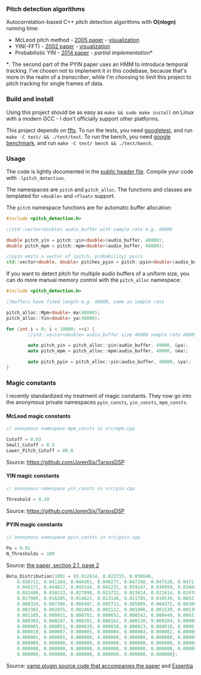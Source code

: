 ### Pitch detection algorithms

Autocorrelation-based C++ pitch detection algorithms with **O(nlogn)** running time:

* McLeod pitch method - [2005 paper](http://miracle.otago.ac.nz/tartini/papers/A_Smarter_Way_to_Find_Pitch.pdf) - [visualization](./misc/mcleod)
* YIN(-FFT) - [2002 paper](http://audition.ens.fr/adc/pdf/2002_JASA_YIN.pdf) - [visualization](./misc/yin)
* Probabilistic YIN - [2014 paper](https://www.eecs.qmul.ac.uk/~simond/pub/2014/MauchDixon-PYIN-ICASSP2014.pdf) - *partial implementation*\*

\*: The second part of the PYIN paper uses an HMM to introduce temporal tracking. I've chosen not to implement it in this codebase, because that's more in the realm of a _transcriber_, while I'm choosing to limit this project to pitch tracking for single frames of data.

### Build and install

Using this project should be as easy as `make && sudo make install` on Linux with a modern GCC - I don't officially support other platforms.

This project depends on [ffts](https://github.com/anthonix/ffts). To run the tests, you need [googletest](https://github.com/google/googletest), and run `make -C test/ && ./test/test`. To run the bench, you need [google benchmark](https://github.com/google/benchmark), and run `make -C test/ bench && ./test/bench`.

### Usage

The code is lightly documented in the [public header file](./include/pitch_detection.h). Compile your code with `-lpitch_detection`.

The namespaces are `pitch` and `pitch_alloc`. The functions and classes are templated for `<double>` and `<float>` support.

The `pitch` namespace functions are for automatic buffer allocation:

```c++
#include <pitch_detection.h>

//std::vector<double> audio_buffer with sample rate e.g. 48000

double pitch_yin = pitch::yin<double>(audio_buffer, 48000);
double pitch_mpm = pitch::mpm<double>(audio_buffer, 48000);

//pyin emits a vector of (pitch, probability) pairs
std::vector<double, double> pitches_pyin = pitch::pyin<double>(audio_buffer, 48000);
```

If you want to detect pitch for multiple audio buffers of a uniform size, you can do more manual memory control with the `pitch_alloc` namespace:

```c++
#include <pitch_detection.h>

//buffers have fixed length e.g. 48000, same as sample rate

pitch_alloc::Mpm<double> ma(48000);
pitch_alloc::Yin<double> ya(48000);

for (int i = 0; i < 10000; ++i) {
        //std::vector<double> audio_buffer size 48000 sample rate 48000

        auto pitch_yin = pitch_alloc::yin(audio_buffer, 48000, &ya);
        auto pitch_mpm = pitch_alloc::mpm(audio_buffer, 48000, &ma);

        auto pitch_pyin = pitch_alloc::yin(audio_buffer, 48000, &ya);
}
```

### Magic constants

I recently standardized my treatment of magic constants. They now go into the anonymous private namespaces `pyin_consts`, `yin_consts`, `mpm_consts`.

#### McLeod magic constants

```c++
// anonymous namespace mpm_consts in src/mpm.cpp

Cutoff = 0.93
Small_Cutoff = 0.5
Lower_Pitch_Cutoff = 80.0
```

Source: https://github.com/JorenSix/TarsosDSP

#### YIN magic constants

```c++
// anonymous namespace yin_consts in src/yin.cpp

Threshold = 0.20
```

Source: https://github.com/JorenSix/TarsosDSP

#### PYIN magic constants


```c++
// anonymous namespace pyin_consts in src/pyin.cpp

Pa = 0.01
N_Thresholds = 100
```

Source: [the paper, section 2.1, page 2](https://www.eecs.qmul.ac.uk/~simond/pub/2014/MauchDixon-PYIN-ICASSP2014.pdf)

```c++
Beta_Distribution[100] = {0.012614, 0.022715, 0.030646,
    0.036712, 0.041184, 0.044301, 0.046277, 0.047298, 0.047528, 0.047110,
    0.046171, 0.044817, 0.043144, 0.041231, 0.039147, 0.036950, 0.034690,
    0.032406, 0.030133, 0.027898, 0.025722, 0.023624, 0.021614, 0.019704,
    0.017900, 0.016205, 0.014621, 0.013148, 0.011785, 0.010530, 0.009377,
    0.008324, 0.007366, 0.006497, 0.005712, 0.005005, 0.004372, 0.003806,
    0.003302, 0.002855, 0.002460, 0.002112, 0.001806, 0.001539, 0.001307,
    0.001105, 0.000931, 0.000781, 0.000652, 0.000542, 0.000449, 0.000370,
    0.000303, 0.000247, 0.000201, 0.000162, 0.000130, 0.000104, 0.000082,
    0.000065, 0.000051, 0.000039, 0.000030, 0.000023, 0.000018, 0.000013,
    0.000010, 0.000007, 0.000005, 0.000004, 0.000003, 0.000002, 0.000001,
    0.000001, 0.000001, 0.000000, 0.000000, 0.000000, 0.000000, 0.000000,
    0.000000, 0.000000, 0.000000, 0.000000, 0.000000, 0.000000, 0.000000,
    0.000000, 0.000000, 0.000000, 0.000000, 0.000000, 0.000000, 0.000000,
    0.000000, 0.000000, 0.000000, 0.000000, 0.000000, 0.000000};
```

Source: [vamp plugin source code that accompanies the paper](https://code.soundsoftware.ac.uk/projects/pyin) and [Essentia](https://github.com/MTG/essentia/pull/809/files)

